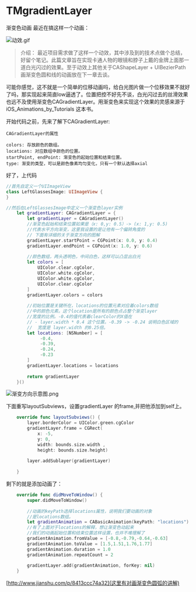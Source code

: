 # TMgradientLayer
渐变色动画
最近在搞这样一个动画：

![动效.gif](http://upload-images.jianshu.io/upload_images/1526313-8f0136e72143801b.gif?imageMogr2/auto-orient/strip)
> 介绍：
最近项目需求做了这样一个动效，其中涉及到的技术点做个总结，好留个笔记。此篇文章旨在实现卡通人物的眼镜和脖子上戴的金牌上面那一道白光闪过的效果。至于动效上其他关于CAShapeLayer + UIBezierPath 画渐变色圆和线的动画放在下一章去谈。

可能你感觉，这不就是一个简单的位移动画吗，给白光图片做一个位移效果不就好了吗，那实现起来简直low逼透了。位置把控不好先不谈，白光闪过去的丝滑效果也远不及使用渐变色CAGradientLayer。用渐变色来实现这个效果的灵感来源于  iOS_Animations_by_Tutorials 这本书。

开始代码之前，先来了解下CAGradientLayer:
 ```
CAGradientLayer的属性

colors: 存放颜色的数组。
locations: 对应数组中颜色的位置。
startPoint, endPoint: 渐变色的起始位置和结束位置。
type: 渐变的类型，可以是颜色像素均匀变化，只有一个默认选择axial
```
好了，上代码

```Swift
//首先自定义一个UIImageView
class LeftGlassesImage: UIImageView {
}
```

```Swift
//然后在LeftGlassesImage中定义一个渐变色layer实例
    let gradientLayer: CAGradientLayer = {
        let gradientLayer = CAGradientLayer()
        //渐变色起始和结束位置如果是（x: 0,y: 0.5）-> (x: 1,y: 0.5)
        //代表水平方向渐变，这里我设置的是让他有一个偏转角度的
        // 下面有详细的关于渐变方向的图解
        gradientLayer.startPoint = CGPoint(x: 0.0, y: 0.4)
        gradientLayer.endPoint = CGPoint(x: 1.0, y: 0.6)
        
        //颜色数组，两头透明色，中间白色，这样可以凸显出白光
        let colors = [
            UIColor.clear.cgColor,
            UIColor.white.cgColor,
            UIColor.white.cgColor,
            UIColor.clear.cgColor
        ]
        gradientLayer.colors = colors
        
        //初始位置是关键所在，locations的位置元素对应着colors数组
        //中的颜色元素。这个location是所有的颜色点占整个渐变layer
        //宽度的比例。-0.4的值代表着clearColor的X值在
        // - layer.width * 0.4 这个位置。-0.39 -> -0.24 说明白色区域的
        //  宽度是 layer.width 的0.25倍。
        let locations: [NSNumber] = [
             -0.4,
             -0.39,
             -0.24,
             -0.23
        ]
        gradientLayer.locations = locations
        
        return gradientLayer
    }()
```
  
![渐变方向示意图.png](http://upload-images.jianshu.io/upload_images/1526313-6758d13128dfaf2c.png?imageMogr2/auto-orient/strip%7CimageView2/2/w/310)



下面重写layoutSubviews，设置gradientLayer 的frame,并把他添加到self上。

```Swift
    override func layoutSubviews() {
        layer.borderColor = UIColor.green.cgColor
        gradientLayer.frame = CGRect(
            x: -5,
            y: 0,
            width: bounds.size.width ,
            height: bounds.size.height)
        
        layer.addSublayer(gradientLayer)
        
    }
```

剩下的就是添加动画了：

```Swift
    override func didMoveToWindow() {
        super.didMoveToWindow()
        
        //动画的keyPath选择locations属性，说明我们要动画的对象
        //是locations数组。
        let gradientAnimation = CABasicAnimation(keyPath: "locations")
        //有了上面对于locations的解释，想让渐变色动起来
        //我们的动画起始位置和结束位置这样设置，也并不难理解了
        gradientAnimation.fromValue = [-0.8,-0.79,-0.64,-0.63]
        gradientAnimation.toValue = [1.5,1.51,1.76,1.77]
        gradientAnimation.duration = 1.0
        gradientAnimation.repeatCount = 2
        
        gradientLayer.add(gradientAnimation, forKey: nil)
    }

```
[http://www.jianshu.com/p/8413ccc74a32](这里有对画渐变色圆弧的讲解)
